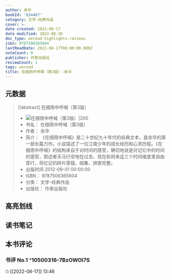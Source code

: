 ```yaml
---
author: 余华
bookId: '834467'
category: 文学-经典作品
cover: >-
date created: 2022-08-17
date modified: 2022-08-20
doc_type: weread-highlights-reviews
isbn: 9787506365604
lastReadDate: 2022-08-17T00:00:00.000Z
noteCount: 0
publisher: 作家出版社
reviewCount: 1
tags: weread
title: 在细雨中呼喊（第3版）-余华
---
```


## 元数据

> [!abstract] 在细雨中呼喊（第3版）
> - ![ 在细雨中呼喊（第3版）|200](https://wfqqreader-1252317822.image.myqcloud.com/cover/467/834467/t7_834467.jpg)
> - 书名： 在细雨中呼喊（第3版）
> - 作者： 余华
> - 简介： 《在细雨中呼喊》是二十世纪九十年代的经典文本，是余华的第一部长篇力作。小说描述了一位江南少年的成长经历和心灵历程。《在细雨中呼喊》的结构来自于对时间的感受，确切地说是对记忆中的时间的感受，叙述者天马行空地在过去、现在和将来这三个时间维度里自由穿行，将忆记的碎片穿插、结集、拼嵌完整。
> - 出版时间 2012-09-01 00:00:00
> - ISBN： 9787506365604
> - 分类： 文学-经典作品
> - 出版社： 作家出版社

## 高亮划线

## 读书笔记

## 本书评论

### 书评 No.1 ^10500316-7BzOWOI7S

⏱ [[2022-08-17]] 13:46
